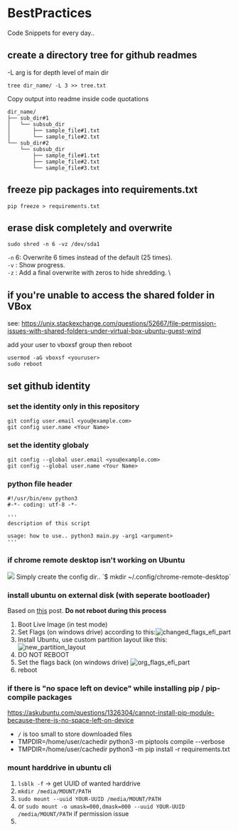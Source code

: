 # BestPractices
Code Snippets for every day..

## create a directory tree for github readmes
-L arg is for depth level of main dir
```
tree dir_name/ -L 3 >> tree.txt
```
Copy output into readme inside code quotations
```
dir_name/
├── sub_dir#1
│   └── subsub_dir
│       ├── sample_file#1.txt
│       └── sample_file#2.txt
└── sub_dir#2
    └── subsub_dir
        ├── sample_file#1.txt
        ├── sample_file#2.txt
        └── sample_file#3.txt
```


## freeze pip packages into requirements.txt
```
pip freeze > requirements.txt
```

## erase disk completely and overwrite
```
sudo shred -n 6 -vz /dev/sda1
```
```-n``` 6: Overwrite 6 times instead of the default (25 times). \
```-v``` : Show progress. \
```-z``` : Add a final overwrite with zeros to hide shredding. \

## if you're unable to access the shared folder in VBox
see: https://unix.stackexchange.com/questions/52667/file-permission-issues-with-shared-folders-under-virtual-box-ubuntu-guest-wind

add your user to vboxsf group then reboot
```
usermod -aG vboxsf <youruser>
sudo reboot
```

## set github identity

### set the identity only in this repository
```
git config user.email <you@example.com>
git config user.name <Your Name>
```

### set the identity globaly
```
git config --global user.email <you@example.com>
git config --global user.name <Your Name>
```

### python file header

```
#!/usr/bin/env python3
#-*- coding: utf-8 -*-

'''
description of this script

usage: how to use.. python3 main.py -arg1 <argument>
'''

```

### if chrome remote desktop isn't working on Ubuntu

<img src="./chrome-remote-desktop-setup.png">
Simply create the config dir..
`$ mkdir ~/.config/chrome-remote-desktop`


### install ubuntu on external disk (with seperate bootloader)
Based on [this](https://unix.stackexchange.com/questions/305345/where-is-grub-installed-and-do-i-need-a-new-one-for-a-separate-linux-installatio) post.
**Do not reboot during this process**
1. Boot Live Image (in test mode)
2. Set Flags (on windows drive) according to this:![changed_flags_efi_part](https://user-images.githubusercontent.com/34251323/139534953-bd86aaca-421c-4804-aeb5-d1729fc73a8c.png)
3. Install Ubuntu, use custom partition layout like this: ![new_partition_layout](https://user-images.githubusercontent.com/34251323/139534956-0062a5c6-2ddb-4c7d-89a7-9bd22392ac46.png)
4. DO NOT REBOOT
5. Set the flags back (on windows drive) ![org_flags_efi_part](https://user-images.githubusercontent.com/34251323/139534958-7da265c1-b782-4061-a3f8-bb27f915a12a.png)
6. reboot




### if there is "no space left on device" while installing pip / pip-compile packages
https://askubuntu.com/questions/1326304/cannot-install-pip-module-because-there-is-no-space-left-on-device

- `/` is too small to store downloaded files
- TMPDIR=/home/user/cachedir python3 -m piptools compile --verbose
- TMPDIR=/home/user/cachedir python3 -m pip install -r requirements.txt


### mount harddrive in ubuntu cli
1. `lsblk -f` -> get UUID of wanted harddrive
2. `mkdir /media/MOUNT/PATH`
3. `sudo mount --uuid YOUR-UUID /media/MOUNT/PATH`
4. or `sudo mount -o umask=000,dmask=000 --uuid YOUR-UUID /media/MOUNT/PATH` if permission issue
5. 
